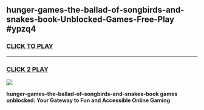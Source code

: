 
## hunger-games-the-ballad-of-songbirds-and-snakes-book-Unblocked-Games-Free-Play #ypzq4
<h3>
<a href="https://us.freeplayer.one?title=hunger-games-the-ballad-of-songbirds-and-snakes-book&ref=9M">CLICK TO PLAY</a></h3>
<hr>

<h3>
<a href="https://us.freeplayer.one?title=hunger-games-the-ballad-of-songbirds-and-snakes-book&ref=9M">CLICK 2 PLAY</a>
  
</h3>

<a href="https://us.freeplayer.one?title=hunger-games-the-ballad-of-songbirds-and-snakes-book&ref=9M"><img src="https://clearcache.store/games.png"></a>


**hunger-games-the-ballad-of-songbirds-and-snakes-book games unblocked: Your Gateway to Fun and Accessible Online Gaming**
